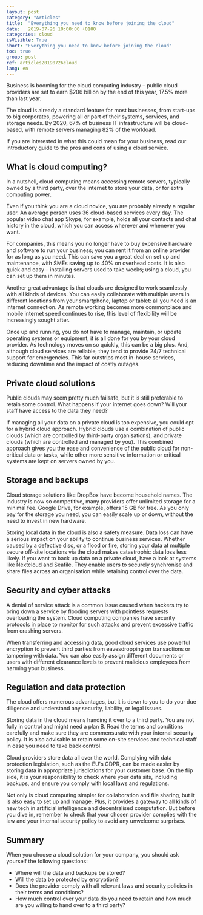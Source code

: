 ```yaml
---
layout: post
category: "Articles"
title:  "Everything you need to know before joining the cloud"
date:   2019-07-26 10:00:00 +0100
categories: cloud
isVisible: True
short: "Everything you need to know before joining the cloud"
toc: true
group: post
ref: articles20190726cloud
lang: en
---
```

Business is booming for the cloud computing industry – public cloud providers are set to earn $206 billion by the end of this year, 17.5% more than last year.

The cloud is already a standard feature for most businesses, from start-ups to big corporates, powering all or part of their systems, services, and storage needs. By 2020, 67% of business IT infrastructure will be cloud-based, with remote servers managing 82% of the workload.

If you are interested in what this could mean for your business, read our introductory guide to the pros and cons of using a cloud service.

## What is cloud computing?

In a nutshell, cloud computing means accessing remote servers, typically owned by a third party, over the internet to store your data, or for extra computing power.

Even if you think you are a cloud novice, you are probably already a regular user. An average person uses 36 cloud-based services every day. The popular video chat app Skype, for example, holds all your contacts and chat history in the cloud, which you can access wherever and whenever you want.

For companies, this means you no longer have to buy expensive hardware and software to run your business; you can rent it from an online provider for as long as you need. This can save you a great deal on set up and maintenance, with SMEs saving up to 40% on overhead costs. It is also quick and easy – installing servers used to take weeks; using a cloud, you can set up them in minutes.

Another great advantage is that clouds are designed to work seamlessly with all kinds of devices. You can easily collaborate with multiple users in different locations from your smartphone, laptop or tablet: all you need is an internet connection. As remote working becomes more commonplace and mobile internet speed continues to rise, this level of flexibility will be increasingly sought after.

Once up and running, you do not have to manage, maintain, or update operating systems or equipment, it is all done for you by your cloud provider. As technology moves on so quickly, this can be a big plus. And, although cloud services are reliable, they tend to provide 24/7 technical support for emergencies. This far outstrips most in-house services, reducing downtime and the impact of costly outages.

## Private cloud solutions

Public clouds may seem pretty much failsafe, but it is still preferable to retain some control. What happens if your internet goes down? Will your staff have access to the data they need?

If managing all your data on a private cloud  is too expensive, you could opt for a hybrid cloud approach. Hybrid clouds use a combination of public clouds (which are controlled by third-party organisations), and private clouds (which are controlled and managed by you). This combined approach gives you the ease and convenience of the public cloud for non-critical data or tasks, while other more sensitive information or critical systems are kept on servers owned by you.

## Storage and backups

Cloud storage solutions like DropBox have become household names. The industry is now so competitive, many providers offer unlimited storage for a minimal fee. Google Drive, for example, offers 15 GB for free. As you only pay for the storage you need, you can easily scale up or down, without the need to invest in new hardware.

Storing local data in the cloud is also a safety measure. Data loss can have a serious impact on your ability to continue business services. Whether caused by a defective disc, or a flood or fire, storing your data at multiple secure off-site locations via the cloud makes catastrophic data loss less likely. If you want to back up data on a private cloud, have a look at systems like Nextcloud and Seafile. They enable users to securely synchronise and share files across an organisation while retaining control over the data.

## Security and cyber attacks

A denial of service attack is a common issue caused when hackers try to bring down a service by flooding servers with pointless requests overloading the system. Cloud computing companies have security protocols in place to monitor for such attacks and prevent excessive traffic from crashing servers.   

When transferring and accessing data, good cloud services use powerful encryption to prevent third parties from eavesdropping on transactions or tampering with data. You can also easily assign different documents or users with different clearance levels to prevent malicious employees from harming your business.

## Regulation and data protection

The cloud offers numerous advantages, but it is down to you to do your due diligence and understand any security, liability, or legal issues.

Storing data in the cloud means handing it over to a third party. You are not fully in control and might need a plan B. Read the terms and conditions carefully and make sure they are commensurate with your internal security policy. It is also advisable to retain some on-site services and technical staff in case you need to take back control.

Cloud providers store data all over the world. Complying with data protection legislation, such as the EU's GDPR, can be made easier by storing data in appropriate jurisdictions for your customer base. On the flip side, it is your responsibility to check where your data sits, including backups, and ensure you comply with local laws and regulations.

Not only is cloud computing simpler for collaboration and file sharing, but it is also easy to set up and manage. Plus, it provides a gateway to all kinds of new tech in artificial intelligence and decentralised computation. But before you dive in, remember to check that your chosen provider complies with the law and your internal security policy to avoid any unwelcome surprises.

## Summary

When you choose a cloud solution for your company, you should ask yourself the following questions:
*	Where will the data and backups be stored?
*	Will the data be protected by encryption?
*	Does the provider comply with all relevant laws and security policies in their terms and conditions?
*	How much control over your data do you need to retain and how much are you willing to hand over to a third party?
